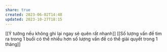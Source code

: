 ```yaml
---
share: true
created: 2023-06-02T14:48
updated: 2023-10-27T18:15
---
```

[[Ý tưởng nếu không ghi lại ngay sẽ quên rất nhanh]]
[[Số lượng vấn đề tìm ra trong 1 buổi có thể nhiều hơn số lượng vấn đề có thể giải quyết trong 1 tháng]]
